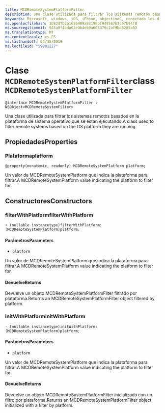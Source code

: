 ```yaml
---
title: MCDRemoteSystemPlatformFilter
description: Una clase utilizada para filtrar los sistemas remotos basados en la plataforma de sistema operativo que se están ejecutando.
keywords: Microsoft, windows, iOS, iPhone, objectiveC, conectado los dispositivos, proyecto Roma
ms.openlocfilehash: 1b82d7b3a1626489a83196bf949567b3ce7b94f0
ms.sourcegitcommit: 945a0f4bda02e3b4eb9a665379c2af9bd5285a53
ms.translationtype: MT
ms.contentlocale: es-ES
ms.lasthandoff: 04/18/2019
ms.locfileid: "59801227"
---
```

# <a name="class-mcdremotesystemplatformfilter"></a><span data-ttu-id="8bfa3-104">Clase `MCDRemoteSystemPlatformFilter`</span><span class="sxs-lookup"><span data-stu-id="8bfa3-104">class `MCDRemoteSystemPlatformFilter`</span></span> 

```
@interface MCDRemoteSystemPlatformFilter : NSObject<MCDRemoteSystemFilter> 
```  

<span data-ttu-id="8bfa3-105">Una clase utilizada para filtrar los sistemas remotos basados en la plataforma de sistema operativo que se están ejecutando.</span><span class="sxs-lookup"><span data-stu-id="8bfa3-105">A class used to filter remote systems based on the OS platform they are running.</span></span>

## <a name="properties"></a><span data-ttu-id="8bfa3-106">Propiedades</span><span class="sxs-lookup"><span data-stu-id="8bfa3-106">Properties</span></span>

### <a name="platform"></a><span data-ttu-id="8bfa3-107">Plataforma</span><span class="sxs-lookup"><span data-stu-id="8bfa3-107">platform</span></span>
`@property(nonatomic, readonly) MCDRemoteSystemPlatform platform;`

<span data-ttu-id="8bfa3-108">Un valor de MCDRemoteSystemPlatform que indica la plataforma para filtrar.</span><span class="sxs-lookup"><span data-stu-id="8bfa3-108">A MCDRemoteSystemPlatform value indicating the platform to filter for.</span></span>

## <a name="constructors"></a><span data-ttu-id="8bfa3-109">Constructores</span><span class="sxs-lookup"><span data-stu-id="8bfa3-109">Constructors</span></span>

### <a name="filterwithplatform"></a><span data-ttu-id="8bfa3-110">filterWithPlatform</span><span class="sxs-lookup"><span data-stu-id="8bfa3-110">filterWithPlatform</span></span>
`+ (nullable instancetype)filterWithPlatform:(MCDRemoteSystemPlatform)platform;`

#### <a name="parameters"></a><span data-ttu-id="8bfa3-111">Parámetros</span><span class="sxs-lookup"><span data-stu-id="8bfa3-111">Parameters</span></span> 
* `platform` 

<span data-ttu-id="8bfa3-112">Un valor de MCDRemoteSystemPlatform que indica la plataforma para filtrar.</span><span class="sxs-lookup"><span data-stu-id="8bfa3-112">A MCDRemoteSystemPlatform value indicating the platform to filter for.</span></span>

#### <a name="returns"></a><span data-ttu-id="8bfa3-113">Devuelve</span><span class="sxs-lookup"><span data-stu-id="8bfa3-113">Returns</span></span>
<span data-ttu-id="8bfa3-114">Devuelve un objeto MCDRemoteSystemPlatformFilter filtrado por plataforma.</span><span class="sxs-lookup"><span data-stu-id="8bfa3-114">Returns an MCDRemoteSystemPlatformFilter object filtered by platform.</span></span>

### <a name="initwithplatform"></a><span data-ttu-id="8bfa3-115">initWithPlatform</span><span class="sxs-lookup"><span data-stu-id="8bfa3-115">initWithPlatform</span></span>
`- (nullable instancetype)initWithPlatform:(MCDRemoteSystemPlatform)platform;`

#### <a name="parameters"></a><span data-ttu-id="8bfa3-116">Parámetros</span><span class="sxs-lookup"><span data-stu-id="8bfa3-116">Parameters</span></span> 
* `platform` 

<span data-ttu-id="8bfa3-117">Un valor de MCDRemoteSystemPlatform que indica la plataforma para filtrar.</span><span class="sxs-lookup"><span data-stu-id="8bfa3-117">A MCDRemoteSystemPlatform value indicating the platform to filter for.</span></span>

#### <a name="returns"></a><span data-ttu-id="8bfa3-118">Devuelve</span><span class="sxs-lookup"><span data-stu-id="8bfa3-118">Returns</span></span>
<span data-ttu-id="8bfa3-119">Devuelve un objeto MCDRemoteSystemPlatformFilter inicializado con un filtro por plataforma.</span><span class="sxs-lookup"><span data-stu-id="8bfa3-119">Returns an MCDRemoteSystemPlatformFilter object initialized with a filter by platform.</span></span>